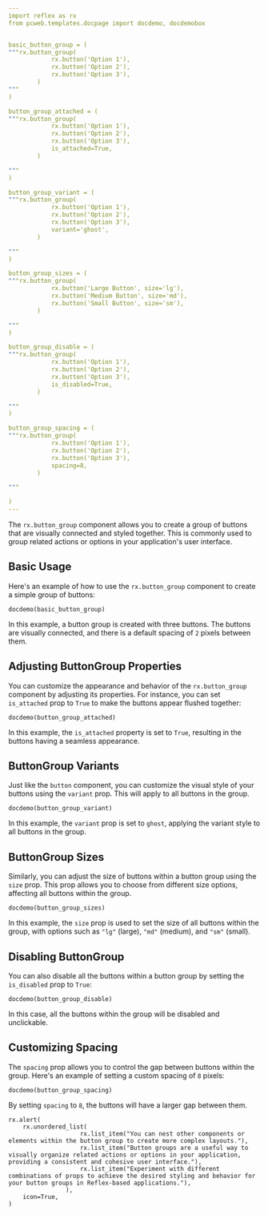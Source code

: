 ```yaml
---
import reflex as rx
from pcweb.templates.docpage import docdemo, docdemobox


basic_button_group = (
"""rx.button_group(
            rx.button('Option 1'),
            rx.button('Option 2'),
            rx.button('Option 3'),
        )
"""
)

button_group_attached = (
"""rx.button_group(
            rx.button('Option 1'),
            rx.button('Option 2'),
            rx.button('Option 3'),
            is_attached=True,
        )

"""  
)

button_group_variant = (
"""rx.button_group(
            rx.button('Option 1'),
            rx.button('Option 2'),
            rx.button('Option 3'),
            variant='ghost',
        )

"""  
)

button_group_sizes = (
"""rx.button_group(
            rx.button('Large Button', size='lg'),
            rx.button('Medium Button', size='md'),
            rx.button('Small Button', size='sm'),
        )

"""  
)

button_group_disable = (
"""rx.button_group(
            rx.button('Option 1'),
            rx.button('Option 2'),
            rx.button('Option 3'),
            is_disabled=True,
        )

"""  
)

button_group_spacing = (
"""rx.button_group(
            rx.button('Option 1'),
            rx.button('Option 2'),
            rx.button('Option 3'),
            spacing=8,
        )

"""  

)
---
```


The `rx.button_group` component allows you to create a group of buttons that are visually connected and styled together.
This is commonly used to group related actions or options in your application's user interface.

## Basic Usage

Here's an example of how to use the `rx.button_group` component to create a simple group of buttons:

```reflex
docdemo(basic_button_group)
```

In this example, a button group is created with three buttons. The buttons are visually connected, and there 
is a default spacing of `2` pixels between them.

## Adjusting ButtonGroup Properties

You can customize the appearance and behavior of the `rx.button_group` component by adjusting
its properties. For instance, you can set `is_attached` prop to `True` to make the buttons 
appear flushed together:

```reflex
docdemo(button_group_attached)
```
In this example, the `is_attached` property is set to `True`, resulting in the buttons having a seamless appearance.

## ButtonGroup Variants

Just like the `button` component, you can customize the visual style of your buttons using the `variant` prop. 
This will apply to all buttons in the group.

```reflex
docdemo(button_group_variant)
```
In this example, the `variant` prop is set to `ghost`, applying the variant style to all buttons in the group.

## ButtonGroup Sizes

Similarly, you can adjust the size of buttons within a button group using the `size` prop. 
This prop allows you to choose from different size options, affecting all buttons within the group.

```reflex
docdemo(button_group_sizes)
```
In this example, the `size` prop is used to set the size of all buttons within the group, with options such as `"lg"` (large), `"md"` (medium), and `"sm"` (small).

## Disabling ButtonGroup

You can also disable all the buttons within a button group by setting the `is_disabled` prop to `True`:

```reflex
docdemo(button_group_disable)
```
In this case, all the buttons within the group will be disabled and unclickable.

## Customizing Spacing

The `spacing` prop allows you to control the gap between buttons within the group. Here's an example of setting a custom spacing of `8` pixels:

```reflex
docdemo(button_group_spacing)
```
By setting `spacing` to `8`, the buttons will have a larger gap between them.

```reflex
rx.alert(
    rx.unordered_list(
                    rx.list_item("You can nest other components or elements within the button group to create more complex layouts."),
                    rx.list_item("Button groups are a useful way to visually organize related actions or options in your application, providing a consistent and cohesive user interface."),
                    rx.list_item("Experiment with different combinations of props to achieve the desired styling and behavior for your button groups in Reflex-based applications."),
                ),
    icon=True,
)
```